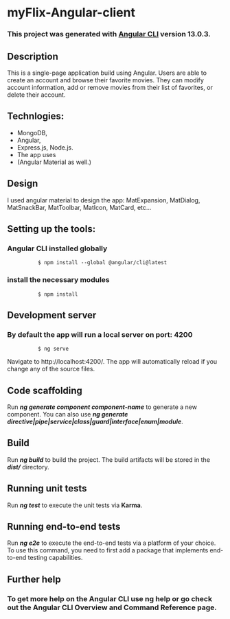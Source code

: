 # **myFlix-Angular-client**

### This project was generated with [Angular CLI](url) version 13.0.3.

## Description

   This is a single-page application build using Angular. 
   Users are able to create an account and browse their favorite movies. 
   They can modify account information, add or remove movies from their
   list of favorites, or delete their account.

## Technlogies: 
   - MongoDB, 
   - Angular, 
   - Express.js, Node.js. 
   - The app uses
   - (Angular Material as well.)
             
## Design

   I used angular material to design the app: MatExpansion, MatDialog, 
   MatSnackBar, MatToolbar, MatIcon, MatCard, etc...
  

## **Setting up the tools:**

### Angular CLI installed globally

              $ npm install --global @angular/cli@latest
              
 ### install the necessary modules
 
              $ npm install
              
 ##  Development server
 
 ### By default the app will run a local server on port: 4200
 
              $ ng serve
              
   Navigate to http://localhost:4200/. The app will automatically reload if you change any of the source files.            
 
 ## Code scaffolding
 
 Run ***ng generate component component-name*** to generate a new component. You can also use ***ng generate directive|pipe|service|class|guard|interface|enum|module***.

## **Build**

 Run ***ng build*** to build the project. The build artifacts will be stored in the ***dist/*** directory.

## **Running unit tests**

 Run ***ng test*** to execute the unit tests via **Karma**.

## **Running end-to-end tests**

 Run ***ng e2e*** to execute the end-to-end tests via a platform of your choice. To use this command, you need to first add a package that implements end-to-end testing capabilities.

## **Further help**

### To get more help on the Angular CLI use ng help or go check out the Angular CLI Overview and Command Reference page.


